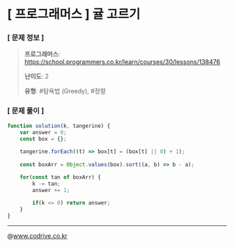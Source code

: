 # [ 프로그래머스 ] 귤 고르기

### [ 문제 정보 ]
> **프로그래머스**: https://school.programmers.co.kr/learn/courses/30/lessons/138476
> 
> **난이도**: 2
>
> **유형**: #탐욕법 (Greedy), #정렬


### [ 문제 풀이 ]
```JavaScript
function solution(k, tangerine) {
    var answer = 0;
    const box = {};
    
    tangerine.forEach((t) => box[t] = (box[t] || 0) + 1);
    
    const boxArr = Object.values(box).sort((a, b) => b - a);

    for(const tan of boxArr) {
        k -= tan;
        answer += 1;
        
        if(k <= 0) return answer;
    }
}
```


---
@www.codrive.co.kr